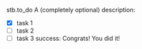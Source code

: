 stb.to_do
A (completely optional) description:
- [x] task 1
- [ ] task 2
- [ ] task 3
success: Congrats! You did it!